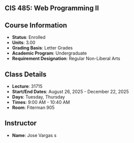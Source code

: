 ## CIS 485: Web Programming II  

## Course Information  
- **Status**: Enrolled  
- **Units**: 3.00  
- **Grading Basis**: Letter Grades  
- **Academic Program**: Undergraduate  
- **Requirement Designation**: Regular Non-Liberal Arts  

## Class Details  
- **Lecture**: 31715  
- **Start/End Dates**: August 26, 2025 - December 22, 2025  
- **Days**: Tuesday, Thursday  
- **Times**: 9:00 AM - 10:40 AM  
- **Room**: Fiterman 905  

## Instructor  
- **Name**: Jose Vargas s